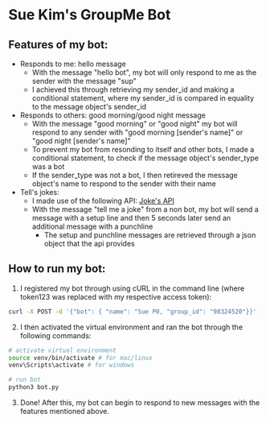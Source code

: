 # Sue Kim's GroupMe Bot

## Features of my bot:
- Responds to me: hello message
  - With the message "hello bot", my bot will only respond to me as the sender with the message "sup"
  - I achieved this through retrieving my sender_id and making a conditional statement, where my sender_id is compared in equality to the message object's sender_id
 - Responds to others: good morning/good night message
   - With the message "good morning" or "good night" my bot will respond to any sender with "good morning [sender's name]" or "good night [sender's name]"
   - To prevent my bot from resonding to itself and other bots, I made a conditional statement, to check if the message object's sender_type was a bot
   - If the sender_type was not a bot, I then retireved the message object's name to respond to the sender with their name
- Tell's jokes:
  - I made use of the following API: [Joke's API](https://official-joke-api.appspot.com/random_joke)
  - With the message "tell me a joke" from a non bot, my bot will send a message with a setup line and then 5 seconds later send an additional message with a punchline
    - The setup and punchline messages are retrieved through a json object that the api provides

## How to run my bot:
1. I registered my bot through using cURL in the command line (where token123 was replaced with my respective access token):
```bash
curl -X POST -d '{"bot": { "name": "Sue P0, "group_id": "98324520"}}' - 'Content-Type: application/json' https://api.groupme.com/v3/bots?token=token123
```
2. I then activated the virtual environment and ran the bot through the following commands:
```bash
# activate virtual environment
source venv/bin/activate # for mac/linux
venv\Scripts\activate # for windows

# run bot
python3 bot.py
```
3. Done! After this, my bot can begin to respond to new messages with the features mentioned above.
  
